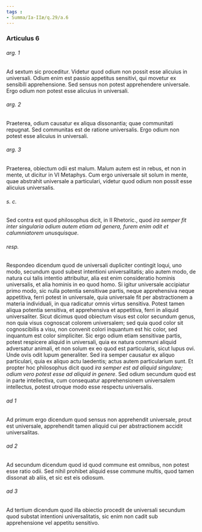 ```yaml
---
tags : 
- Summa/Ia-IIæ/q.29/a.6
---
```


### Articulus 6

###### arg. 1
Ad sextum sic proceditur. Videtur quod odium non possit esse alicuius in universali. Odium enim est passio appetitus sensitivi, qui movetur ex sensibili apprehensione. Sed sensus non potest apprehendere universale. Ergo odium non potest esse alicuius in universali.

###### arg. 2
Praeterea, odium causatur ex aliqua dissonantia; quae communitati repugnat. Sed communitas est de ratione universalis. Ergo odium non potest esse alicuius in universali.

###### arg. 3
Praeterea, obiectum odii est malum. Malum autem est in rebus, et non in mente, ut dicitur in VI Metaphys. Cum ergo universale sit solum in mente, quae abstrahit universale a particulari, videtur quod odium non possit esse alicuius universalis.

###### s. c.
Sed contra est quod philosophus dicit, in II Rhetoric., quod *ira semper fit inter singularia odium autem etiam ad genera, furem enim odit et calumniatorem unusquisque*.

###### resp.
Respondeo dicendum quod de universali dupliciter contingit loqui, uno modo, secundum quod subest intentioni universalitatis; alio autem modo, de natura cui talis intentio attribuitur, alia est enim consideratio hominis universalis, et alia hominis in eo quod homo. Si igitur universale accipiatur primo modo, sic nulla potentia sensitivae partis, neque apprehensiva neque appetitiva, ferri potest in universale, quia universale fit per abstractionem a materia individuali, in qua radicatur omnis virtus sensitiva. Potest tamen aliqua potentia sensitiva, et apprehensiva et appetitiva, ferri in aliquid universaliter. Sicut dicimus quod obiectum visus est color secundum genus, non quia visus cognoscat colorem universalem; sed quia quod color sit cognoscibilis a visu, non convenit colori inquantum est hic color, sed inquantum est color simpliciter. Sic ergo odium etiam sensitivae partis, potest respicere aliquid in universali, quia ex natura communi aliquid adversatur animali, et non solum ex eo quod est particularis, sicut lupus ovi. Unde ovis odit lupum generaliter. Sed ira semper causatur ex aliquo particulari, quia ex aliquo actu laedentis; actus autem particularium sunt. Et propter hoc philosophus dicit quod *ira semper est ad aliquid singulare; odium vero potest esse ad aliquid in genere*. Sed odium secundum quod est in parte intellectiva, cum consequatur apprehensionem universalem intellectus, potest utroque modo esse respectu universalis.

###### ad 1
Ad primum ergo dicendum quod sensus non apprehendit universale, prout est universale, apprehendit tamen aliquid cui per abstractionem accidit universalitas.

###### ad 2
Ad secundum dicendum quod id quod commune est omnibus, non potest esse ratio odii. Sed nihil prohibet aliquid esse commune multis, quod tamen dissonat ab aliis, et sic est eis odiosum.

###### ad 3
Ad tertium dicendum quod illa obiectio procedit de universali secundum quod substat intentioni universalitatis, sic enim non cadit sub apprehensione vel appetitu sensitivo.

